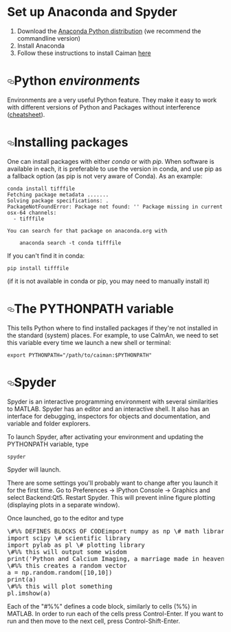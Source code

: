 # Set up Anaconda and Spyder

1.  Download the [Anaconda Python distribution](https://www.continuum.io/downloads) (we recommend the commandline version)
2.  Install Anaconda
3.  Follow these instructions to install Caiman [here](https://github.com/simonsfoundation/CaImAn#installation)

# [<svg aria-hidden="true" class="octicon octicon-link" height="16" version="1.1" viewBox="0 0 16 16" width="16"><path fill-rule="evenodd" d="M4 9h1v1H4c-1.5 0-3-1.69-3-3.5S2.55 3 4 3h4c1.45 0 3 1.69 3 3.5 0 1.41-.91 2.72-2 3.25V8.59c.58-.45 1-1.27 1-2.09C10 5.22 8.98 4 8 4H4c-.98 0-2 1.22-2 2.5S3 9 4 9zm9-3h-1v1h1c1 0 2 1.22 2 2.5S13.98 12 13 12H9c-.98 0-2-1.22-2-2.5 0-.83.42-1.64 1-2.09V6.25c-1.09.53-2 1.84-2 3.25C6 11.31 7.55 13 9 13h4c1.45 0 3-1.69 3-3.5S14.5 6 13 6z"></path></svg>](https://github.com/flatironinstitute/CaImAn/wiki/Setting-up-Python-and-getting-to-know-Spyder#python-environments)Python _environments_

Environments are a very useful Python feature. They make it easy to work with different versions of Python and Packages without interference ([cheatsheet](https://uoa-eresearch.github.io/eresearch-cookbook/recipe/2014/11/20/conda/)).

# [<svg aria-hidden="true" class="octicon octicon-link" height="16" version="1.1" viewBox="0 0 16 16" width="16"><path fill-rule="evenodd" d="M4 9h1v1H4c-1.5 0-3-1.69-3-3.5S2.55 3 4 3h4c1.45 0 3 1.69 3 3.5 0 1.41-.91 2.72-2 3.25V8.59c.58-.45 1-1.27 1-2.09C10 5.22 8.98 4 8 4H4c-.98 0-2 1.22-2 2.5S3 9 4 9zm9-3h-1v1h1c1 0 2 1.22 2 2.5S13.98 12 13 12H9c-.98 0-2-1.22-2-2.5 0-.83.42-1.64 1-2.09V6.25c-1.09.53-2 1.84-2 3.25C6 11.31 7.55 13 9 13h4c1.45 0 3-1.69 3-3.5S14.5 6 13 6z"></path></svg>](https://github.com/flatironinstitute/CaImAn/wiki/Setting-up-Python-and-getting-to-know-Spyder#installing-packages)Installing packages

One can install packages with either _conda_ or with _pip_. When software is available in each, it is preferable to use the version in conda, and use pip as a fallback option (as pip is not very aware of Conda). As an example:

```
conda install tifffile
Fetching package metadata .......
Solving package specifications: .
PackageNotFoundError: Package not found: '' Package missing in current osx-64 channels: 
  - tifffile

You can search for that package on anaconda.org with

    anaconda search -t conda tifffile
```

If you can't find it in conda:

```
pip install tifffile
```

(if it is not available in conda or pip, you may need to manually install it)

# [<svg aria-hidden="true" class="octicon octicon-link" height="16" version="1.1" viewBox="0 0 16 16" width="16"><path fill-rule="evenodd" d="M4 9h1v1H4c-1.5 0-3-1.69-3-3.5S2.55 3 4 3h4c1.45 0 3 1.69 3 3.5 0 1.41-.91 2.72-2 3.25V8.59c.58-.45 1-1.27 1-2.09C10 5.22 8.98 4 8 4H4c-.98 0-2 1.22-2 2.5S3 9 4 9zm9-3h-1v1h1c1 0 2 1.22 2 2.5S13.98 12 13 12H9c-.98 0-2-1.22-2-2.5 0-.83.42-1.64 1-2.09V6.25c-1.09.53-2 1.84-2 3.25C6 11.31 7.55 13 9 13h4c1.45 0 3-1.69 3-3.5S14.5 6 13 6z"></path></svg>](https://github.com/flatironinstitute/CaImAn/wiki/Setting-up-Python-and-getting-to-know-Spyder#the-pythonpath-variable)The PYTHONPATH variable

This tells Python where to find installed packages if they're not installed in the standard (system) places.
For example, to use CaImAn, we need to set this variable every time we launch a new shell or terminal:

```
export PYTHONPATH="/path/to/caiman:$PYTHONPATH"
```

# [<svg aria-hidden="true" class="octicon octicon-link" height="16" version="1.1" viewBox="0 0 16 16" width="16"><path fill-rule="evenodd" d="M4 9h1v1H4c-1.5 0-3-1.69-3-3.5S2.55 3 4 3h4c1.45 0 3 1.69 3 3.5 0 1.41-.91 2.72-2 3.25V8.59c.58-.45 1-1.27 1-2.09C10 5.22 8.98 4 8 4H4c-.98 0-2 1.22-2 2.5S3 9 4 9zm9-3h-1v1h1c1 0 2 1.22 2 2.5S13.98 12 13 12H9c-.98 0-2-1.22-2-2.5 0-.83.42-1.64 1-2.09V6.25c-1.09.53-2 1.84-2 3.25C6 11.31 7.55 13 9 13h4c1.45 0 3-1.69 3-3.5S14.5 6 13 6z"></path></svg>](https://github.com/flatironinstitute/CaImAn/wiki/Setting-up-Python-and-getting-to-know-Spyder#spyder)Spyder

Spyder is an interactive programming environment with several similarities to MATLAB. Spyder has an editor and an interactive shell. It also has an interface for debugging, inspectors for objects and documentation, and variable and folder explorers.

To launch Spyder, after activating your environment and updating the PYTHONPATH variable, type

```
spyder
```

Spyder will launch.

There are some settings you'll probably want to change after you launch it for the first time.
Go to Preferences -> IPython Console -> Graphics and select Backend:Qt5. Restart Spyder. This will prevent inline figure plotting (displaying plots in a separate window).

Once launched, go to the editor and type

<pre>
\#%% DEFINES BLOCKS OF CODEimport numpy as np \# math library
import scipy \# scientific library
import pylab as pl \# plotting library
\#%% this will output some wisdom
print('Python and Calcium Imaging, a marriage made in heaven')
\#%% this creates a random vector
a = np.random.random([10,10])
print(a)
\#%% this will plot something
pl.imshow(a)
</pre>

Each of the "#%%" defines a code block, similarly to cells (%%) in MATLAB. In order to run each of the cells press Control-Enter. If you want to run and then move to the next cell, press Control-Shift-Enter.
